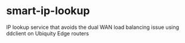 # smart-ip-lookup

IP lookup service that avoids the dual WAN load balancing issue using ddclient on Ubiquity Edge routers
